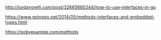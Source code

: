 
http://jordanorelli.com/post/32665860244/how-to-use-interfaces-in-go

https://www.goinggo.net/2014/05/methods-interfaces-and-embedded-types.html

https://gobyexample.com/methods